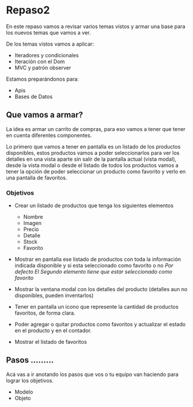 # Repaso2

En este repaso vamos a revisar varios temas vistos y armar una base para los nuevos temas que vamos a ver.

De los temas vistos vamos a aplicar:
* Iteradores y condicionales
* Iteración con el Dom
* MVC y patrón observer

Estamos preparándonos para:

* Apis
* Bases de Datos

## Que vamos a armar?
La idea es armar un carrito de compras, para eso vamos a tener que tener en cuenta diferentes componentes.

Lo primero que vamos a tener en pantalla es un listado de los productos disponibles, estos productos vamos a poder seleccionarlos para ver los detalles en una vista aparte sin salir de la pantalla actual (vista modal), desde la vista modal o desde el listado de todos los productos vamos a tener la opción de poder seleccionar un producto como favorito y verlo en una pantalla de favoritos.

### Objetivos
* Crear un listado de productos que tenga los siguientes elementos
	* Nombre
	* Imagen
	* Precio
	* Detalle
	* Stock
	* Favorito

* Mostrar en pantalla ese listado de productos con toda la información indicada disponible y si esta seleccionado como favorito o no
*Por defecto El Segundo elemento tiene que estar seleccionado como favorito*

* Mostrar la ventana modal con los detalles del producto (detalles aun no disponibles, pueden inventarlos)

* Tener en pantalla un icono que represente la cantidad de productos favoritos, de forma clara.

* Poder agregar o quitar productos como favoritos y actualizar el estado en el producto y en el contador.

* Mostrar el listado de favoritos


## Pasos ………
Acá vas a ir anotando los pasos que vos o tu equipo van haciendo para lograr los objetivos.

* Modelo
* Objeto
